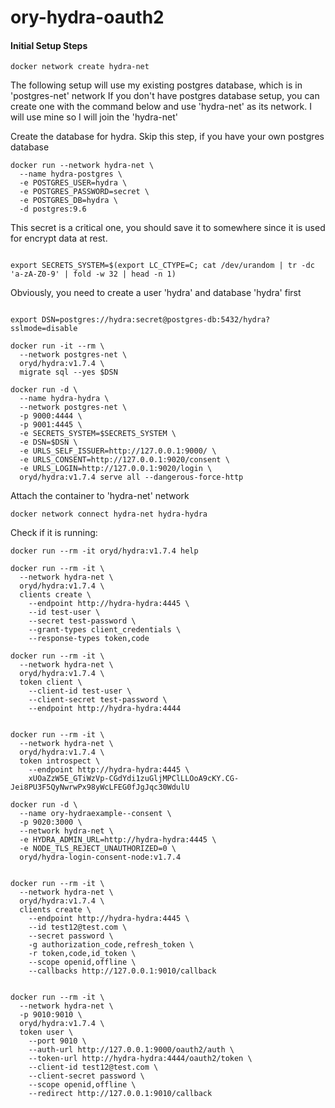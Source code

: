 # ory-hydra-oauth2

#### Initial Setup Steps

```
docker network create hydra-net
```

The following setup will use my existing postgres database, which is in 'postgres-net' network If you don't have postgres database setup, you can create one with the command below and use 'hydra-net' as its network. I will use mine so I will join the 'hydra-net'

Create the database for hydra. Skip this step, if you have your own postgres database
```
docker run --network hydra-net \
  --name hydra-postgres \
  -e POSTGRES_USER=hydra \
  -e POSTGRES_PASSWORD=secret \
  -e POSTGRES_DB=hydra \
  -d postgres:9.6
```

This secret is a critical one, you should save it to somewhere since it is used for encrypt data at rest.
```

export SECRETS_SYSTEM=$(export LC_CTYPE=C; cat /dev/urandom | tr -dc 'a-zA-Z0-9' | fold -w 32 | head -n 1)

```

Obviously, you need to create a user 'hydra' and database 'hydra' first
```

export DSN=postgres://hydra:secret@postgres-db:5432/hydra?sslmode=disable

```


```
docker run -it --rm \
  --network postgres-net \
  oryd/hydra:v1.7.4 \
  migrate sql --yes $DSN

docker run -d \
  --name hydra-hydra \
  --network postgres-net \
  -p 9000:4444 \
  -p 9001:4445 \
  -e SECRETS_SYSTEM=$SECRETS_SYSTEM \
  -e DSN=$DSN \
  -e URLS_SELF_ISSUER=http://127.0.0.1:9000/ \
  -e URLS_CONSENT=http://127.0.0.1:9020/consent \
  -e URLS_LOGIN=http://127.0.0.1:9020/login \
  oryd/hydra:v1.7.4 serve all --dangerous-force-http
```

Attach the container to 'hydra-net' network
```
docker network connect hydra-net hydra-hydra
```

Check if it is running:

```
docker run --rm -it oryd/hydra:v1.7.4 help
```

```
docker run --rm -it \
  --network hydra-net \
  oryd/hydra:v1.7.4 \
  clients create \
    --endpoint http://hydra-hydra:4445 \
    --id test-user \
    --secret test-password \
    --grant-types client_credentials \
    --response-types token,code

docker run --rm -it \
  --network hydra-net \
  oryd/hydra:v1.7.4 \
  token client \
    --client-id test-user \
    --client-secret test-password \
    --endpoint http://hydra-hydra:4444


docker run --rm -it \
  --network hydra-net \
  oryd/hydra:v1.7.4 \
  token introspect \
    --endpoint http://hydra-hydra:4445 \
    xUOaZzW5E_GTiWzVp-CGdYdi1zuGljMPClLLOoA9cKY.CG-Jei8PU3F5QyNwrwPx98yWcLFEG0fJgJqc30WdulU
```

```
docker run -d \
  --name ory-hydraexample--consent \
  -p 9020:3000 \
  --network hydra-net \
  -e HYDRA_ADMIN_URL=http://hydra-hydra:4445 \
  -e NODE_TLS_REJECT_UNAUTHORIZED=0 \
  oryd/hydra-login-consent-node:v1.7.4


docker run --rm -it \
  --network hydra-net \
  oryd/hydra:v1.7.4 \
  clients create \
    --endpoint http://hydra-hydra:4445 \
    --id test12@test.com \
    --secret password \
    -g authorization_code,refresh_token \
    -r token,code,id_token \
    --scope openid,offline \
    --callbacks http://127.0.0.1:9010/callback


docker run --rm -it \
  --network hydra-net \
  -p 9010:9010 \
  oryd/hydra:v1.7.4 \
  token user \
    --port 9010 \
    --auth-url http://127.0.0.1:9000/oauth2/auth \
    --token-url http://hydra-hydra:4444/oauth2/token \
    --client-id test12@test.com \
    --client-secret password \
    --scope openid,offline \
    --redirect http://127.0.0.1:9010/callback
```
